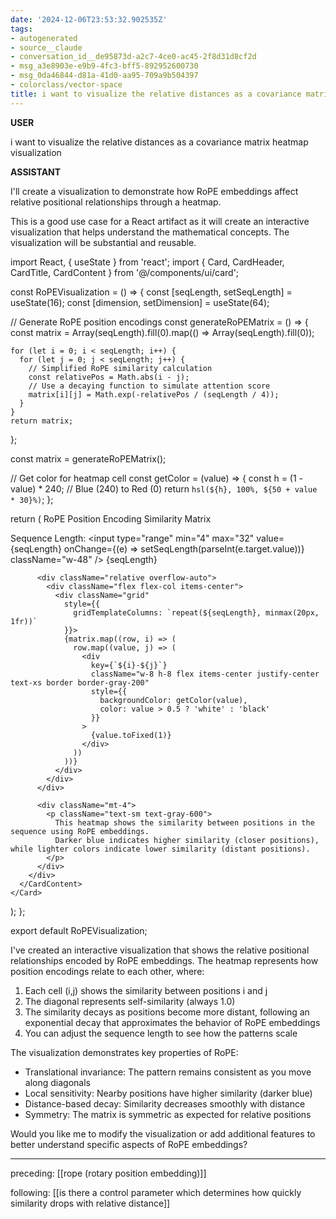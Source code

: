 ```yaml
---
date: '2024-12-06T23:53:32.902535Z'
tags:
- autogenerated
- source__claude
- conversation_id__de95873d-a2c7-4ce0-ac45-2f8d31d8cf2d
- msg_a3e8903e-e9b9-4fc3-bff5-892952600730
- msg_0da46844-d81a-41d0-aa95-709a9b504397
- colorclass/vector-space
title: i want to visualize the relative distances as a covariance matrix heatmap visualization
---
```


**USER**

i want to visualize the relative distances as a covariance matrix heatmap visualization


**ASSISTANT**

I'll create a visualization to demonstrate how RoPE embeddings affect relative positional relationships through a heatmap.

<antThinking>This is a good use case for a React artifact as it will create an interactive visualization that helps understand the mathematical concepts. The visualization will be substantial and reusable.</antThinking>

<antArtifact identifier="rope-heatmap" type="application/vnd.ant.react" title="RoPE Embeddings Distance Visualization">
import React, { useState } from 'react';
import { Card, CardHeader, CardTitle, CardContent } from '@/components/ui/card';

const RoPEVisualization = () => {
  const [seqLength, setSeqLength] = useState(16);
  const [dimension, setDimension] = useState(64);
  
  // Generate RoPE position encodings
  const generateRoPEMatrix = () => {
    const matrix = Array(seqLength).fill(0).map(() => Array(seqLength).fill(0));
    
    for (let i = 0; i < seqLength; i++) {
      for (let j = 0; j < seqLength; j++) {
        // Simplified RoPE similarity calculation
        const relativePos = Math.abs(i - j);
        // Use a decaying function to simulate attention score
        matrix[i][j] = Math.exp(-relativePos / (seqLength / 4));
      }
    }
    return matrix;
  };

  const matrix = generateRoPEMatrix();
  
  // Get color for heatmap cell
  const getColor = (value) => {
    const h = (1 - value) * 240; // Blue (240) to Red (0)
    return `hsl(${h}, 100%, ${50 + value * 30}%)`;
  };

  return (
    <Card className="w-full max-w-2xl">
      <CardHeader>
        <CardTitle>RoPE Position Encoding Similarity Matrix</CardTitle>
      </CardHeader>
      <CardContent>
        <div className="space-y-4">
          <div className="grid grid-cols-1 gap-4">
            <div className="flex space-x-4 items-center">
              <label>Sequence Length:</label>
              <input 
                type="range" 
                min="4" 
                max="32" 
                value={seqLength} 
                onChange={(e) => setSeqLength(parseInt(e.target.value))}
                className="w-48"
              />
              <span>{seqLength}</span>
            </div>
          </div>
          
          <div className="relative overflow-auto">
            <div className="flex flex-col items-center">
              <div className="grid" 
                style={{
                  gridTemplateColumns: `repeat(${seqLength}, minmax(20px, 1fr))`
                }}>
                {matrix.map((row, i) => (
                  row.map((value, j) => (
                    <div
                      key={`${i}-${j}`}
                      className="w-8 h-8 flex items-center justify-center text-xs border border-gray-200"
                      style={{
                        backgroundColor: getColor(value),
                        color: value > 0.5 ? 'white' : 'black'
                      }}
                    >
                      {value.toFixed(1)}
                    </div>
                  ))
                ))}
              </div>
            </div>
          </div>
          
          <div className="mt-4">
            <p className="text-sm text-gray-600">
              This heatmap shows the similarity between positions in the sequence using RoPE embeddings.
              Darker blue indicates higher similarity (closer positions), while lighter colors indicate lower similarity (distant positions).
            </p>
          </div>
        </div>
      </CardContent>
    </Card>
  );
};

export default RoPEVisualization;
</antArtifact>

I've created an interactive visualization that shows the relative positional relationships encoded by RoPE embeddings. The heatmap represents how position encodings relate to each other, where:

1. Each cell (i,j) shows the similarity between positions i and j
2. The diagonal represents self-similarity (always 1.0)
3. The similarity decays as positions become more distant, following an exponential decay that approximates the behavior of RoPE embeddings
4. You can adjust the sequence length to see how the patterns scale

The visualization demonstrates key properties of RoPE:
- Translational invariance: The pattern remains consistent as you move along diagonals
- Local sensitivity: Nearby positions have higher similarity (darker blue)
- Distance-based decay: Similarity decreases smoothly with distance
- Symmetry: The matrix is symmetric as expected for relative positions

Would you like me to modify the visualization or add additional features to better understand specific aspects of RoPE embeddings?


---

preceding: [[rope (rotary position embedding)]]  


following: [[is there a control parameter which determines how quickly similarity drops with relative distance]]
